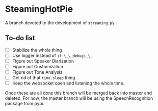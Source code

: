 # SteamingHotPie
A branch devoted to the development of `streaming.py`.

## To-do list
- [ ] Stabilize the whole thing
- [ ] Use logger instead of `if \_\_debug\_\_`
- [ ] Figure out Speaker Diarization
- [ ] Figure out Customization
- [ ] Figure out Tone Analysis
- [ ] Get rid of that `time.sleep` thing
- [ ] Keep the websocket open and listening the whole time.

Once these are all done this branch will be merged back into master and deleted.
For now, the master branch will be using the SpeechRecognition package from pypi.
